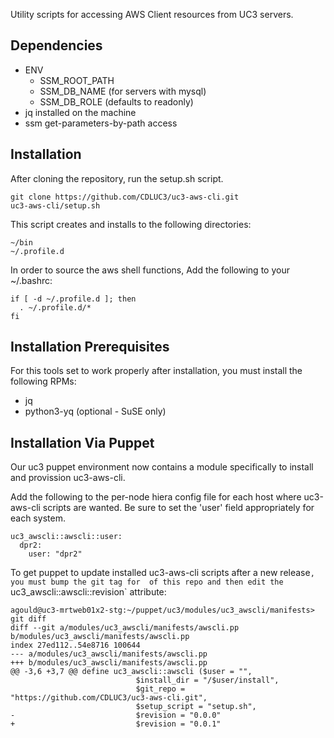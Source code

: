 Utility scripts for accessing AWS Client resources from UC3 servers.

## Dependencies

- ENV
  - SSM_ROOT_PATH
  - SSM_DB_NAME (for servers with mysql)
  - SSM_DB_ROLE (defaults to readonly)
- jq installed on the machine
- ssm get-parameters-by-path access


## Installation

After cloning the repository, run the setup.sh script. 

    git clone https://github.com/CDLUC3/uc3-aws-cli.git
    uc3-aws-cli/setup.sh

This script creates and installs to the following directories:

    ~/bin
    ~/.profile.d

In order to source the aws shell functions,  Add the following to your ~/.bashrc:

    if [ -d ~/.profile.d ]; then
      . ~/.profile.d/*
    fi

## Installation Prerequisites

For this tools set to work properly after installation, you must install
the following RPMs:

- jq
- python3-yq (optional - SuSE only)


## Installation Via Puppet

Our uc3 puppet environment now contains a module specifically to install and
provission uc3-aws-cli.

Add the following to the per-node hiera config file for each host where
uc3-aws-cli scripts are wanted.  Be sure to set the 'user' field appropriately
for each system.

    uc3_awscli::awscli::user:
      dpr2:
        user: "dpr2"


To get puppet to update installed uc3-aws-cli scripts after a new release`, you must bump the git tag for 
of this repo and then edit the `uc3_awscli::awscli::revision` attribute:

    agould@uc3-mrtweb01x2-stg:~/puppet/uc3/modules/uc3_awscli/manifests> git diff
    diff --git a/modules/uc3_awscli/manifests/awscli.pp b/modules/uc3_awscli/manifests/awscli.pp
    index 27ed112..54e8716 100644
    --- a/modules/uc3_awscli/manifests/awscli.pp
    +++ b/modules/uc3_awscli/manifests/awscli.pp
    @@ -3,6 +3,7 @@ define uc3_awscli::awscli ($user = "",
                                $install_dir = "/$user/install",
                                $git_repo = "https://github.com/CDLUC3/uc3-aws-cli.git",
                                $setup_script = "setup.sh",
    -                           $revision = "0.0.0"
    +                           $revision = "0.0.1"

